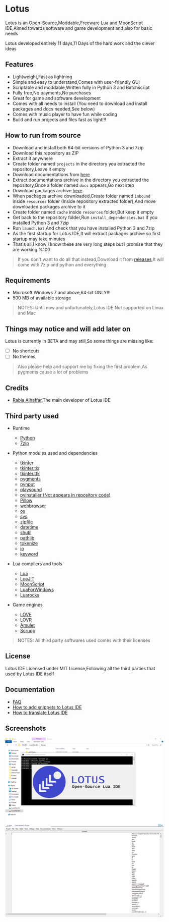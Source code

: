 # Lotus
Lotus is an Open-Source,Moddable,Freeware Lua and MoonScript IDE,Aimed towards software and game development and also for basic needs

Lotus developed entirely 11 days,11 Days of the hard work and the clever ideas

## Features
- Lightweight,Fast as lightning
- Simple and easy to understand,Comes with user-friendly GUI
- Scriptable and moddable,Written fully in Python 3 and Batchscript
- Fully free,No payments,No purchases
- Great for game and software development
- Comes with all needs to install (You need to download and install packages and docs needed,See below)
- Comes with music player to have fun while coding
- Build and run projects and files fast as light!!!

## How to run from source
- Download and install both 64-bit versions of Python 3 and 7zip
- Download this repository as ZIP
- Extract it anywhere
- Create folder named `projects` in the directory you extracted the repository,Leave it empty
- Download documentations from [here](https://drive.google.com/uc?export=download&id=172GwQz75SoVWHgGxI8F00T-jj6tpioiR)
- Extract documentations archive in the directory you extracted the repository,Once a folder named `docs` appears,Go next step
- Download packages archive [here](https://drive.google.com/uc?export=download&id=1dIUchwWa85p49pTk_IvsgbU1sXJ8RgAI)
- When packages archive downloaded,Create folder named `inbound` inside `resources` folder (Inside repository extracted folder),And move downloaded packages archive to it
- Create folder named `cache` inside `resources` folder,But keep it empty
- Get back to the repository folder,Run `install_dependencies.bat` if you installed Python 3 and 7zip
- Run `launch.bat`,And check that you have installed Python 3 and 7zip
- As the first startup for Lotus IDE,It will extract packages archive so first startup may take minutes
- That's all,I know i know these are very long steps but i promise that they are working %100

> If you don't want to do all that instead,Download it from [releases](https://github.com/Rabios/Lotus/releases),It will come with 7zip and python and everything

## Requirements
- Microsoft Windows 7 and above,64-bit ONLY!!!
- 500 MB of available storage

> NOTES: Until now and unfortunately,Lotus IDE Not supported on Linux and Mac

## Things may notice and will add later on
Lotus is currently in BETA and may still,So some things are missing like: 
- [ ] No shortcuts
- [ ] No themes

> Also please help and support me by fixing the first problem,As pygments cause a lot of problems

## Credits
- [Rabia Alhaffar](https://github.com/Rabios),The main developer of Lotus IDE

## Third party used
- Runtime
  - [Python](https://www.python.org)
  - [7zip](https://www.7-zip.org)
  
- Python modules used and dependencies
  - [tkinter](https://docs.python.org/3/library/tkinter.html)
  - [tkinter.tix](https://docs.python.org/3/library/tkinter.tix.html)
  - [tkinter.ttk](https://docs.python.org/3/library/tkinter.ttk.html)
  - [pygments](https://pygments.org)
  - [pynput](https://pypi.org/project/pynput)
  - [playsound](https://pypi.org/project/playsound)
  - [pyinstaller (Not appears in repository code)](https://pyinstaller.readthedocs.io/en/stable)
  - [Pillow](https://pillow.readthedocs.io/en/stable)
  - [webbrowser](https://docs.python.org/3.8/library/webbrowser.html)
  - [os](https://docs.python.org/3.8/library/os.html)
  - [sys](https://docs.python.org/3.8/library/sys.html)
  - [zipfile](https://docs.python.org/3.8/library/zipfile.html)
  - [datetime](https://docs.python.org/3.8/library/datetime.html)
  - [shutil](https://docs.python.org/3.8/library/shutil.html)
  - [pathlib](https://docs.python.org/3.8/library/pathlib.html)
  - [tokenize](https://docs.python.org/3.8/library/tokenize.html)
  - [io](https://docs.python.org/3.8/library/io.html)
  - [keyword](https://docs.python.org/3.8/library/keyword.html)
  
- Lua compilers and tools
  - [Lua](https://www.lua.org)
  - [LuaJIT](https://luajit.org)
  - [MoonScript](https://moonscript.org)
  - [LuaForWindows](https://github.com/rjpcomputing/luaforwindows)
  - [Luarocks](https://luarocks.org)
 
- Game engines
  - [LOVE](https://love2d.org)
  - [LOVR](https://lovr.org)
  - [Amulet](https://www.amulet.xyz)
  - [Scrupp](http://scrupp.sourceforge.net)
 
> NOTES: All third party softwares used comes with their licenses

## License
Lotus IDE Licensed under MIT License,Following all the third parties that used by Lotus IDE itself

## Documentation
- [FAQ](https://github.com/Rabios/Lotus/blob/master/FAQ.md)
- [How to add snippets to Lotus IDE](https://github.com/Rabios/Lotus/blob/master/Snippets.md)
- [How to translate Lotus IDE](https://github.com/Rabios/Lotus/blob/master/Translate.md)

## Screenshots
<img src="https://github.com/Rabios/Lotus/blob/master/Screenshot%20(119).png">
<br>
<img src="https://github.com/Rabios/Lotus/blob/master/Screenshot%20(118).png">
<br>
